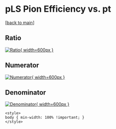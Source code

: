 # pLS Pion Efficiency vs. pt

[[back to main](./)]



## Ratio

[![Ratio](../mtv/var/pLS_211_eff_pt.png){ width=600px }](../mtv/var/pLS_211_eff_pt.pdf)

## Numerator

[![Numerator](../mtv/num/pLS_211_eff_pt_num0.png){ width=600px }](../mtv/num/pLS_211_eff_pt_num0.pdf)

## Denominator

[![Denominator](../mtv/den/pLS_211_eff_pt_den.png){ width=600px }](../mtv/den/pLS_211_eff_pt_den.pdf)


``` {=html}
<style>
body { min-width: 100% !important; }
</style>
```
